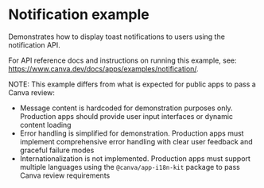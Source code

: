 # Notification example

Demonstrates how to display toast notifications to users using the notification API.

For API reference docs and instructions on running this example, see: https://www.canva.dev/docs/apps/examples/notification/.

NOTE: This example differs from what is expected for public apps to pass a Canva review:

- Message content is hardcoded for demonstration purposes only. Production apps should provide user input interfaces or dynamic content loading
- Error handling is simplified for demonstration. Production apps must implement comprehensive error handling with clear user feedback and graceful failure modes
- Internationalization is not implemented. Production apps must support multiple languages using the `@canva/app-i18n-kit` package to pass Canva review requirements
